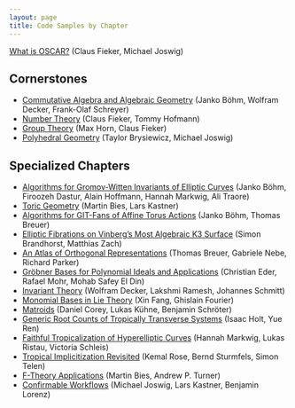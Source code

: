 ```yaml
---
layout: page
title: Code Samples by Chapter
---
```


[What is OSCAR?](../examples_autogenerated/introduction/introduction) (Claus Fieker, Michael Joswig)

## Cornerstones

* [Commutative Algebra and Algebraic Geometry](../examples_autogenerated/cornerstones/algebraic-geometry) (Janko Böhm, Wolfram Decker, Frank-Olaf Schreyer)
* [Number Theory](../examples_autogenerated/cornerstones/number-theory) (Claus Fieker, Tommy Hofmann)
* [Group Theory](../examples_autogenerated/cornerstones/groups)  (Max Horn, Claus Fieker)
* [Polyhedral Geometry](../examples_autogenerated/cornerstones/polyhedral-geometry) (Taylor Brysiewicz, Michael Joswig)

## Specialized Chapters

* [Algorithms for Gromov-Witten Invariants of Elliptic Curves](../examples_autogenerated/specialized/aga-boehm-hoffmann-markwig-traore) (Janko Böhm, Firoozeh Dastur, Alain Hoffmann, Hannah Markwig, Ali Traore)
* [Toric Geometry](../examples_autogenerated/specialized/bies-kastner-toric-geometry) (Martin Bies, Lars Kastner)
* [Algorithms for GIT-Fans of Affine Torus Actions](../examples_autogenerated/specialized/boehm-breuer-git-fans) (Janko Böhm, Thomas Breuer)
* [Elliptic Fibrations on Vinberg’s Most Algebraic K3 Surface](../examples_autogenerated/specialized/brandhorst-zach-fibration-hopping) (Simon Brandhorst, Matthias Zach)
* [An Atlas of Orthogonal Representations](../examples_autogenerated/specialized/breuer-nebe-parker-orthogonal-discriminants) (Thomas Breuer, Gabriele Nebe, Richard Parker)
* [Gröbner Bases for Polynomial Ideals and Applications](../examples_autogenerated/specialized/eder-mohr-ideal-theoretic) (Christian Eder, Rafael Mohr, Mohab Safey El Din)
* [Invariant Theory](../examples_autogenerated/specialized/decker-schmitt-invariant-theory) (Wolfram Decker, Lakshmi Ramesh, Johannes Schmitt)
* [Monomial Bases in Lie Theory](../examples_autogenerated/specialized/fang-fourier-monomial-bases) (Xin Fang, Ghislain Fourier)
* [Matroids](../examples_autogenerated/specialized/kuehne-schroeter-matroids) (Daniel Corey, Lukas Kühne, Benjamin Schröter)
* [Generic Root Counts of Tropically Transverse Systems](../examples_autogenerated/specialized/holt-ren-tropical-geometry) (Isaac Holt, Yue Ren)
* [Faithful Tropicalization of Hyperelliptic Curves](../examples_autogenerated/specialized/markwig-ristau-schleis-faithful-tropicalization) (Hannah Markwig, Lukas Ristau, Victoria Schleis)
* [Tropical Implicitization Revisited](../examples_autogenerated/specialized/rose-sturmfels-telen-tropical-implicitization) (Kemal Rose, Bernd Sturmfels, Simon Telen)
* [F-Theory Applications](../examples_autogenerated/specialized/bies-turner-string-theory-applications) (Martin Bies, Andrew P. Turner)
* [Confirmable Workflows](../examples_autogenerated/specialized/joswig-kastner-lorenz-confirmable-workflows) (Michael Joswig, Lars Kastner, Benjamin Lorenz)
